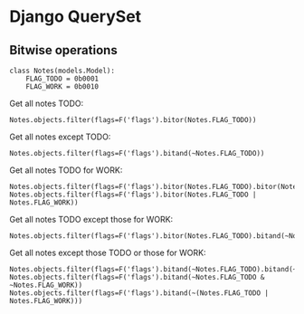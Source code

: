 Django QuerySet
===============

Bitwise operations
------------------ 

```
class Notes(models.Model):
    FLAG_TODO = 0b0001
    FLAG_WORK = 0b0010
```

Get all notes TODO:
```
Notes.objects.filter(flags=F('flags').bitor(Notes.FLAG_TODO))
```

Get all notes except TODO:
```
Notes.objects.filter(flags=F('flags').bitand(~Notes.FLAG_TODO))
```

Get all notes TODO for WORK:
```
Notes.objects.filter(flags=F('flags').bitor(Notes.FLAG_TODO).bitor(Notes.FLAG_WORK))
Notes.objects.filter(flags=F('flags').bitor(Notes.FLAG_TODO | Notes.FLAG_WORK))
```

Get all notes TODO except those for WORK:
```
Notes.objects.filter(flags=F('flags').bitor(Notes.FLAG_TODO).bitand(~Notes.FLAG_WORK))
```

Get all notes except those TODO or those for WORK:
```
Notes.objects.filter(flags=F('flags').bitand(~Notes.FLAG_TODO).bitand(~Notes.FLAG_WORK))
Notes.objects.filter(flags=F('flags').bitand(~Notes.FLAG_TODO & ~Notes.FLAG_WORK))
Notes.objects.filter(flags=F('flags').bitand(~(Notes.FLAG_TODO | Notes.FLAG_WORK)))


```
